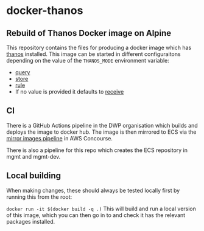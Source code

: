 # docker-thanos

## Rebuild of Thanos Docker image on Alpine

This repository contains the files for producing a docker image which has [thanos](https://github.com/thanos-io/thanos/blob/main/README.md) installed.
This image can be started in different configuraitons depending on the value of the `THANOS_MODE` environment variable:

* [query](https://thanos.io/v0.5/components/query/)
* [store](https://thanos.io/v0.5/components/store/)
* [rule](https://thanos.io/v0.2/components/rule/)
* If no value is provided it defaults to [receive](https://thanos.io/tip/components/receive.md/)

## CI

There is a GitHub Actions pipeline in the DWP organisation which builds and deploys the image to docker hub. The image is then mirrored to ECS via the [mirror images pipeline](https://ci.dataworks.dwp.gov.uk/teams/dataworks/pipelines/mirror-docker-images) in AWS Concourse.

There is also a pipeline for this repo which creates the ECS repository in mgmt and mgmt-dev.

## Local building

When making changes, these should always be tested locally first by running this from the root:

`docker run -it $(docker build -q .)`
This will build and run a local version of this image, which you can then go in to and check it has the relevant packages installed.
